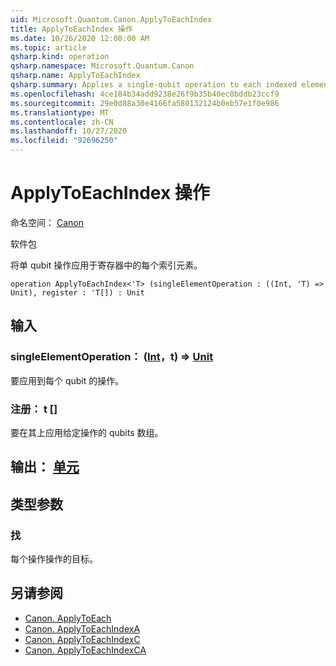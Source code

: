 ```yaml
---
uid: Microsoft.Quantum.Canon.ApplyToEachIndex
title: ApplyToEachIndex 操作
ms.date: 10/26/2020 12:00:00 AM
ms.topic: article
qsharp.kind: operation
qsharp.namespace: Microsoft.Quantum.Canon
qsharp.name: ApplyToEachIndex
qsharp.summary: Applies a single-qubit operation to each indexed element in a register.
ms.openlocfilehash: 4ce184b34add9238e26f9b35b40ec0bddb23ccf9
ms.sourcegitcommit: 29e0d88a30e4166fa580132124b0eb57e1f0e986
ms.translationtype: MT
ms.contentlocale: zh-CN
ms.lasthandoff: 10/27/2020
ms.locfileid: "92696250"
---
```

# <a name="applytoeachindex-operation"></a>ApplyToEachIndex 操作

命名空间： [Canon](xref:Microsoft.Quantum.Canon)

软件包 [](https://nuget.org/packages/)


将单 qubit 操作应用于寄存器中的每个索引元素。

```qsharp
operation ApplyToEachIndex<'T> (singleElementOperation : ((Int, 'T) => Unit), register : 'T[]) : Unit
```


## <a name="input"></a>输入

### <a name="singleelementoperation--intt--unit"></a>singleElementOperation： ([Int](xref:microsoft.quantum.lang-ref.int)，t) => [Unit](xref:microsoft.quantum.lang-ref.unit) 

要应用到每个 qubit 的操作。


### <a name="register--t"></a>注册： t []

要在其上应用给定操作的 qubits 数组。



## <a name="output--unit"></a>输出： [单元](xref:microsoft.quantum.lang-ref.unit)



## <a name="type-parameters"></a>类型参数

### <a name="t"></a>找

每个操作操作的目标。

## <a name="see-also"></a>另请参阅

- [Canon. ApplyToEach](xref:Microsoft.Quantum.Canon.ApplyToEach)
- [Canon. ApplyToEachIndexA](xref:Microsoft.Quantum.Canon.ApplyToEachIndexA)
- [Canon. ApplyToEachIndexC](xref:Microsoft.Quantum.Canon.ApplyToEachIndexC)
- [Canon. ApplyToEachIndexCA](xref:Microsoft.Quantum.Canon.ApplyToEachIndexCA)